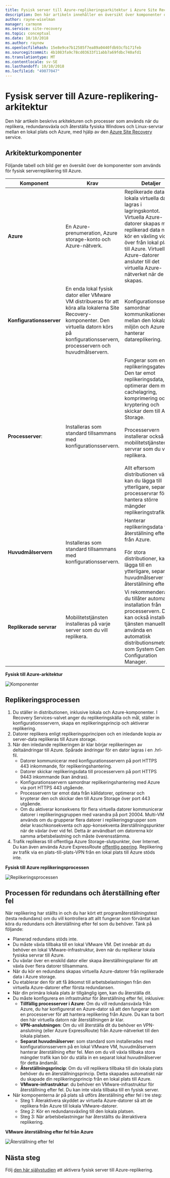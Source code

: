 ```yaml
---
title: Fysisk server till Azure-replikeringsarkitektur i Azure Site Recovery | Microsoft Docs
description: Den här artikeln innehåller en översikt över komponenter och arkitektur som används för att replikera lokala fysiska servrar till Azure med Azure Site Recovery-tjänsten
author: rayne-wiselman
manager: carmonm
ms.service: site-recovery
ms.topic: conceptual
ms.date: 10/10/2018
ms.author: raynew
ms.openlocfilehash: 15e8e9ce7b12585f7ea89a0440fdb93cfb171feb
ms.sourcegitcommit: 4b1083fa9c78cd03633f11abb7a69fdbc740afd1
ms.translationtype: MT
ms.contentlocale: sv-SE
ms.lasthandoff: 10/10/2018
ms.locfileid: "49077047"
---
```

# <a name="physical-server-to-azure-replication-architecture"></a>Fysisk server till Azure-replikering-arkitektur

Den här artikeln beskrivs arkitekturen och processer som används när du replikera, redundansväxla och återställa fysiska Windows och Linux-servrar mellan en lokal plats och Azure, med hjälp av den [Azure Site Recovery](site-recovery-overview.md) service.


## <a name="architectural-components"></a>Arkitekturkomponenter

Följande tabell och bild ger en översikt över de komponenter som används för fysisk serverreplikering till Azure.  

**Komponent** | **Krav** | **Detaljer**
--- | --- | ---
**Azure** | En Azure-prenumeration, Azure storage-konto och Azure-nätverk. | Replikerade data från lokala virtuella datorer lagras i lagringskontot. Virtuella Azure-datorer skapas med replikerad data när du kör en växling vid fel över från lokal plats till Azure. Virtuella Azure-datorer ansluter till det virtuella Azure-nätverket när de skapas.
**Konfigurationsserver** | En enda lokal fysisk dator eller VMware VM distribueras för att köra alla lokalerna Site Recovery-komponenter. Den virtuella datorn körs på konfigurationsservern, processervern och huvudmålservern. | Konfigurationsservern samordnar kommunikationen mellan den lokala miljön och Azure och hanterar datareplikering.
 **Processerver**:  | Installeras som standard tillsammans med konfigurationsservern. | Fungerar som en replikeringsgateway. Den tar emot replikeringsdata, optimerar dem med cachelagring, komprimering och kryptering och skickar dem till Azure Storage.<br/><br/> Processervern installerar också mobilitetstjänsten på servrar som du vill replikera.<br/><br/> Allt eftersom distributionen växer kan du lägga till ytterligare, separat processervrar för att hantera större mängder replikeringstrafik.
 **Huvudmålservern** | Installeras som standard tillsammans med konfigurationsservern. | Hanterar replikeringsdata vid återställning efter fel från Azure.<br/><br/> För stora distributioner, kan du lägga till en ytterligare, separat huvudmålserver för återställning efter fel.
**Replikerade servrar** | Mobilitetstjänsten installeras på varje server som du vill replikera. | Vi rekommenderar att du tillåter automatisk installation från processervern. Du kan också installera tjänsten manuellt eller använda en automatisk distributionsmetod som System Center Configuration Manager.

**Fysisk till Azure-arkitektur**

![Komponenter](./media/physical-azure-architecture/arch-enhanced.png)

## <a name="replication-process"></a>Replikeringsprocessen

1. Du ställer in distributionen, inklusive lokala och Azure-komponenter. I Recovery Services-valvet anger du replikeringskälla och mål, ställer in konfigurationsservern, skapa en replikeringsprincip och aktiverar replikering.
2. Datorer replikera enligt replikeringsprincipen och en inledande kopia av server-data replikeras till Azure storage.
3. När den inledande replikeringen är klar börjar replikeringen av deltaändringar till Azure. Spårade ändringar för en dator lagras i en .hrl-fil.
    - Datorer kommunicerar med konfigurationsservern på port HTTPS 443 inkommande, för replikeringshantering.
    - Datorer skickar replikeringsdata till processervern på port HTTPS 9443 inkommande (kan ändras).
    - Konfigurationsservern samordnar replikeringshantering med Azure via port HTTPS 443 utgående.
    - Processervern tar emot data från källdatorer, optimerar och krypterar den och skickar den till Azure Storage över port 443 utgående.
    - Om du aktiverar konsekvens för flera virtuella datorer kommunicerar datorer i replikeringsgruppen med varandra på port 20004. Multi-VM används om du grupperar flera datorer i replikeringsgrupper som delar kraschkonsekventa och app-konsekventa återställningspunkter när de växlar över vid fel. Detta är användbart om datorerna kör samma arbetsbelastning och måste överensstämma.
4. Trafik replikeras till offentliga Azure Storage-slutpunkter, över Internet. Du kan även använda Azure ExpressRoute [offentlig peering](../expressroute/expressroute-circuit-peerings.md#azure-public-peering). Replikering av trafik via en plats-till-plats-VPN från en lokal plats till Azure stöds inte.


**Fysisk till Azure replikeringsprocessen**

![Replikeringsprocessen](./media/physical-azure-architecture/v2a-architecture-henry.png)

## <a name="failover-and-failback-process"></a>Processen för redundans och återställning efter fel

När replikering har ställts in och du har kört ett programåterställningstest (testa redundans) om du vill kontrollera att allt fungerar som förväntat kan köra du redundans och återställning efter fel som du behöver. Tänk på följande:

- Planerad redundans stöds inte.
- Du måste växla tillbaka till en lokal VMware VM. Det innebär att du behöver en lokal VMware-infrastruktur, även när du replikerar lokala fysiska servrar till Azure.
- Du växlar över en enskild dator eller skapa återställningsplaner för att växla över flera datorer tillsammans.
- När du kör en redundans skapas virtuella Azure-datorer från replikerade data i Azure storage.
- Du etablerar den för att få åtkomst till arbetsbelastningen från den virtuella Azure-datorer efter första redundansen.
- När din primära lokala plats är tillgänglig igen, kan du återställa dit.
- Du måste konfigurera en infrastruktur för återställning efter fel, inklusive:
    - **Tillfällig processerver i Azure**: Om du vill redundansväxla från Azure, du har konfigurerat en Azure-dator så att den fungerar som en processerver för att hantera replikering från Azure. Du kan ta bort den här virtuella datorn när återställningen är klar.
    - **VPN-anslutningen**: Om du vill återställa dit du behöver en VPN-anslutning (eller Azure ExpressRoute) från Azure-nätverket till den lokala platsen.
    - **Separat huvudmålserver**: som standard som installerades med konfigurationsservern på en lokal VMware VM, huvudmålservern hanterar återställning efter fel. Men om du vill växla tillbaka stora mängder trafik kan bör du ställa in en separat lokal huvudmålserver för detta ändamål.
    - **Återställningsprincip**: Om du vill replikera tillbaka till din lokala plats behöver du en återställningsprincip. Detta skapades automatiskt när du skapade din replikeringsprincip från en lokal plats till Azure.
    - **VMware-infrastruktur**: du behöver en VMware-infrastruktur för återställning efter fel. Du kan inte växla tillbaka till en fysisk server.
- När komponenterna är på plats så utförs återställning efter fel i tre steg:
    - Steg 1: Återaktivera skyddet av virtuella Azure-datorer så att de replikera från Azure till lokala VMware-datorer.
    - Steg 2: Kör en redundansväxling till den lokala platsen.
    - Steg 3: När arbetsbelastningar har återställts du återaktivera replikering.

**VMware återställning efter fel från Azure**

![Återställning efter fel](./media/physical-azure-architecture/enhanced-failback.png)


## <a name="next-steps"></a>Nästa steg

Följ [den här självstudien](physical-azure-disaster-recovery.md) att aktivera fysisk server till Azure-replikering.
